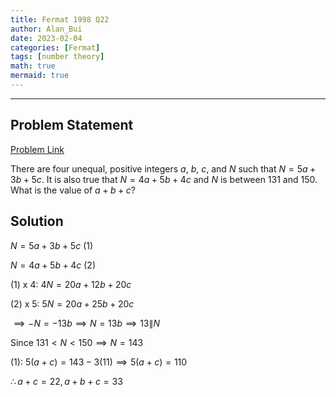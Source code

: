 ```yaml
---
title: Fermat 1998 Q22    
author: Alan_Bui    
date: 2023-02-04
categories: [Fermat]
tags: [number theory]
math: true    
mermaid: true  
---
```


---
## Problem Statement

[Problem Link](https://cemc.uwaterloo.ca/contests/past_contests/1998/1998FermatContest.pdf)

There are four unequal, positive integers $a$, $b$, $c$, and $N$ such that $N = 5a + 3b + 5c$. It is also true that $N = 4a + 5b + 4c$ and $N$ is between 131 and 150. What is the value of $a+b+c$?

## Solution

$N = 5a + 3b + 5c \text{ (1)}$

$N = 4a + 5b + 4c \text{ (2)}$

$\text{(1) x 4: } 4N = 20a + 12b + 20c$

$\text{(2) x 5: } 5N = 20a + 25b + 20c$ 

$\implies -N = -13b \implies N = 13b \implies 13 \| N$

$\text{Since } 131 < N < 150 \implies N = 143$

$\text{(1): } 5(a + c) = 143 - 3(11) \implies 5(a + c) = 110$

$\therefore a+c = 22, a+b+c = 33$
